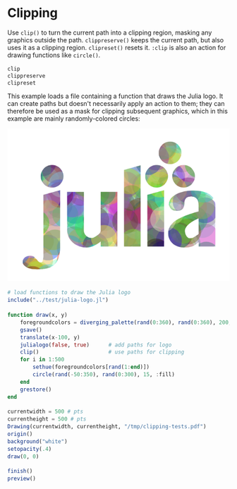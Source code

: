 # Clipping

Use `clip()` to turn the current path into a clipping region, masking any graphics outside the path. `clippreserve()` keeps the current path, but also uses it as a clipping region. `clipreset()` resets it. `:clip` is also an action for drawing functions like `circle()`.

```@docs
clip
clippreserve
clipreset
```

This example loads a file containing a function that draws the Julia logo. It can create paths but doesn't necessarily apply an action to them; they can therefore be used as a mask for clipping subsequent graphics, which in this example are mainly randomly-colored circles:

![julia logo mask](figures/julia-logo-mask.png)

```julia
# load functions to draw the Julia logo
include("../test/julia-logo.jl")

function draw(x, y)
    foregroundcolors = diverging_palette(rand(0:360), rand(0:360), 200, s = 0.99, b=0.8)
    gsave()
    translate(x-100, y)
    julialogo(false, true)      # add paths for logo
    clip()                      # use paths for clipping
    for i in 1:500
        sethue(foregroundcolors[rand(1:end)])
        circle(rand(-50:350), rand(0:300), 15, :fill)
    end
    grestore()
end

currentwidth = 500 # pts
currentheight = 500 # pts
Drawing(currentwidth, currentheight, "/tmp/clipping-tests.pdf")
origin()
background("white")
setopacity(.4)
draw(0, 0)

finish()
preview()
```
